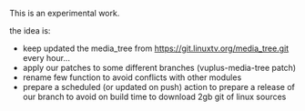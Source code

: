 This is an experimental work.

the idea is:
- keep updated the media_tree from https://git.linuxtv.org/media_tree.git every hour...
- apply our patches to some different branches (vuplus-media-tree patch)
- rename few function to avoid conflicts with other modules
- prepare a scheduled (or updated on push) action to prepare a release of our branch to avoid on build time to download 2gb git of linux sources

